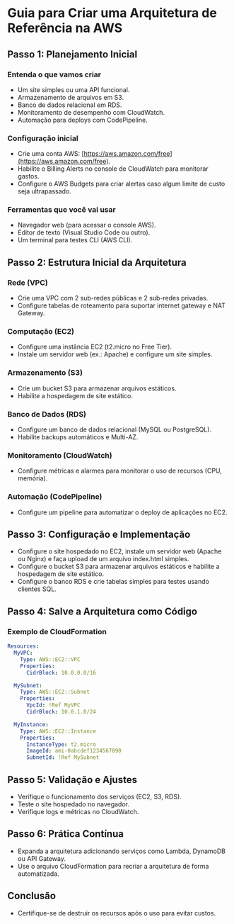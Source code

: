 
# Guia para Criar uma Arquitetura de Referência na AWS
## Passo 1: Planejamento Inicial
### Entenda o que vamos criar
- Um site simples ou uma API funcional.
- Armazenamento de arquivos em S3.
- Banco de dados relacional em RDS.
- Monitoramento de desempenho com CloudWatch.
- Automação para deploys com CodePipeline.
### Configuração inicial
- Crie uma conta AWS: [https://aws.amazon.com/free](https://aws.amazon.com/free).
- Habilite o Billing Alerts no console de CloudWatch para monitorar gastos.
- Configure o AWS Budgets para criar alertas caso algum limite de custo seja ultrapassado.
### Ferramentas que você vai usar
- Navegador web (para acessar o console AWS).
- Editor de texto (Visual Studio Code ou outro).
- Um terminal para testes CLI (AWS CLI).
## Passo 2: Estrutura Inicial da Arquitetura
### Rede (VPC)
- Crie uma VPC com 2 sub-redes públicas e 2 sub-redes privadas.
- Configure tabelas de roteamento para suportar internet gateway e NAT Gateway.
### Computação (EC2)
- Configure uma instância EC2 (t2.micro no Free Tier).
- Instale um servidor web (ex.: Apache) e configure um site simples.
### Armazenamento (S3)
- Crie um bucket S3 para armazenar arquivos estáticos.
- Habilite a hospedagem de site estático.
### Banco de Dados (RDS)
- Configure um banco de dados relacional (MySQL ou PostgreSQL).
- Habilite backups automáticos e Multi-AZ.
### Monitoramento (CloudWatch)
- Configure métricas e alarmes para monitorar o uso de recursos (CPU, memória).
### Automação (CodePipeline)
- Configure um pipeline para automatizar o deploy de aplicações no EC2.
## Passo 3: Configuração e Implementação
- Configure o site hospedado no EC2, instale um servidor web (Apache ou Nginx) e faça upload de um arquivo index.html simples.
- Configure o bucket S3 para armazenar arquivos estáticos e habilite a hospedagem de site estático.
- Configure o banco RDS e crie tabelas simples para testes usando clientes SQL.
## Passo 4: Salve a Arquitetura como Código
### Exemplo de CloudFormation
```yaml
Resources:
  MyVPC:
    Type: AWS::EC2::VPC
    Properties:
      CidrBlock: 10.0.0.0/16

  MySubnet:
    Type: AWS::EC2::Subnet
    Properties:
      VpcId: !Ref MyVPC
      CidrBlock: 10.0.1.0/24

  MyInstance:
    Type: AWS::EC2::Instance
    Properties:
      InstanceType: t2.micro
      ImageId: ami-0abcdef1234567890
      SubnetId: !Ref MySubnet
```
## Passo 5: Validação e Ajustes
- Verifique o funcionamento dos serviços (EC2, S3, RDS).
- Teste o site hospedado no navegador.
- Verifique logs e métricas no CloudWatch.
## Passo 6: Prática Contínua
- Expanda a arquitetura adicionando serviços como Lambda, DynamoDB ou API Gateway.
- Use o arquivo CloudFormation para recriar a arquitetura de forma automatizada.
## Conclusão
- Certifique-se de destruir os recursos após o uso para evitar custos.
